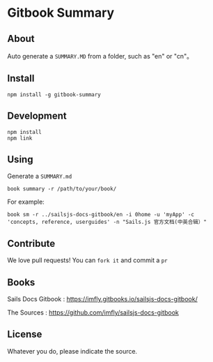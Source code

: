 # Gitbook Summary 

## About

Auto generate a `SUMMARY.MD` from a folder, such as "en" or "cn"。

## Install

```
npm install -g gitbook-summary
```

## Development

```
npm install
npm link
```

## Using

Generate a `SUMMARY.md`

```
book summary -r /path/to/your/book/
``` 

For example:

```
book sm -r ../sailsjs-docs-gitbook/en -i 0home -u 'myApp' -c 'concepts, reference, userguides' -n "Sails.js 官方文档(中英合辑）"
```

## Contribute

We love pull requests! You can `fork it` and commit a `pr`

## Books

Sails Docs Gitbook : https://imfly.gitbooks.io/sailsjs-docs-gitbook/

The Sources : https://github.com/imfly/sailsjs-docs-gitbook


## License

Whatever you do, please indicate the source.

